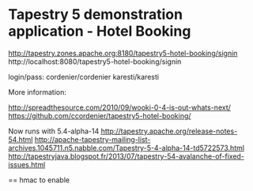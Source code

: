 # Tapestry 5 demonstration application - Hotel Booking

http://tapestry.zones.apache.org:8180/tapestry5-hotel-booking/signin
http://localhost:8080/tapestry5-hotel-booking/signin

login/pass:
    cordenier/cordenier
    karesti/karesti

More information:

http://spreadthesource.com/2010/09/wooki-0-4-is-out-whats-next/
https://github.com/ccordenier/tapestry5-hotel-booking/

Now runs with 5.4-alpha-14
http://tapestry.apache.org/release-notes-54.html
http://apache-tapestry-mailing-list-archives.1045711.n5.nabble.com/Tapestry-5-4-alpha-14-td5722573.html
http://tapestryjava.blogspot.fr/2013/07/tapestry-54-avalanche-of-fixed-issues.html

==
hmac to enable
